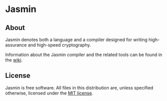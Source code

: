 # Jasmin

## About

Jasmin denotes both a language and a compiler designed for
writing high-assurance and high-speed cryptography.

Information about the Jasmin compiler and the related tools
can be found in the [wiki](https://github.com/jasmin-lang/jasmin/wiki).

## License

Jasmin is free software. All files in this distribution are, unless specified
otherwise, licensed under the [MIT license](LICENSE).
